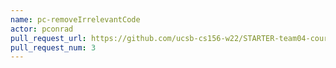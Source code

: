 ```yaml
---
name: pc-removeIrrelevantCode
actor: pconrad
pull_request_url: https://github.com/ucsb-cs156-w22/STARTER-team04-courses/pull/3
pull_request_num: 3
---
```

